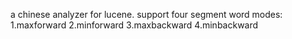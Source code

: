 a chinese analyzer for lucene.
support four segment word modes:
1.maxforward
2.minforward
3.maxbackward
4.minbackward